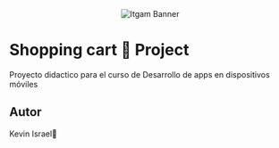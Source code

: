 <center>
    <img src="./md/images/" alt="Itgam Banner">
</center>

# Shopping cart 🛒 Project

Proyecto didactico para el curso de
Desarrollo de apps en dispositivos móviles 

## Autor

Kevin Israel🛑